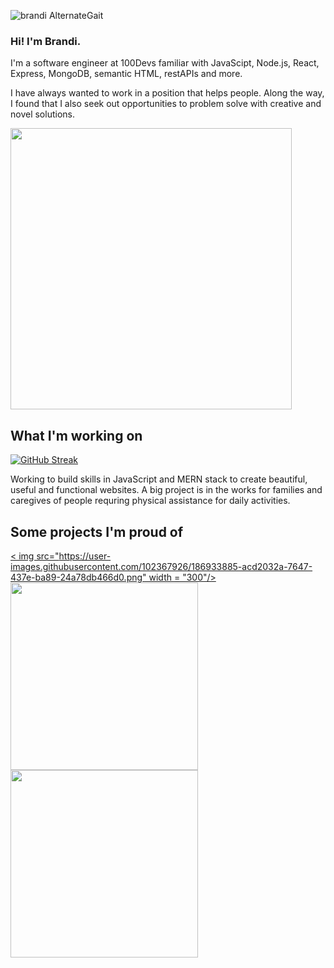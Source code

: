 ![brandi AlternateGait](https://user-images.githubusercontent.com/102367926/186928407-74f6b5d2-79de-4bbc-b08f-d53aad6d6827.png)
### Hi! I'm Brandi.

I'm a software engineer at 100Devs familiar with JavaScipt, Node.js, React, Express, MongoDB, semantic HTML, restAPIs and more. 

I have always wanted to work in a position that helps people. Along the way, I found that I also seek out opportunities to problem solve with creative and novel solutions. 


<img src="https://user-images.githubusercontent.com/102367926/186931312-23c4c811-2d04-4fa5-8f7c-4bdd0ddb970c.jpeg" width="450" />

## What I'm working on
[![GitHub Streak](https://github-readme-streak-stats.herokuapp.com?user=alternategait&theme=buefy)](https://git.io/streak-stats)

Working to build skills in JavaScript and MERN stack to create beautiful, useful and functional websites. A big project is in the works for families and caregives of people requring physical assistance for daily activities. 

## Some projects I'm proud of

[< img src="https://user-images.githubusercontent.com/102367926/186933885-acd2032a-7647-437e-ba89-24a78db466d0.png" width = "300"/>](https://eitheror.netlify.app/)
[<img src="https://user-images.githubusercontent.com/102367926/186933905-0191fe92-4d89-4555-bef8-3e99dcb4ffa4.png" width = "300"/>](https://clearskypgh.netlify.app/)
[<img src="https://user-images.githubusercontent.com/102367926/186933952-891952c4-0b16-4ce9-b915-7161d50277d0.png" width = "300"/>](https://tarotflip.herokuapp.com/)


